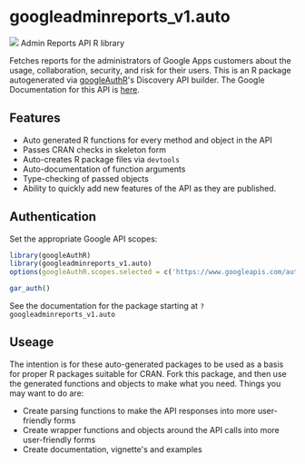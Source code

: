 # googleadminreports_v1.auto
![](http://www.google.com/images/icons/product/search-32.gif)
Admin Reports API R library

Fetches reports for the administrators of Google Apps customers about the usage, collaboration, security, and risk for their users.
This is an R package autogenerated via [googleAuthR](http://code.markedmondson.me/googleAuthR)'s Discovery API builder. 
The Google Documentation for this API is [here](https://developers.google.com/admin-sdk/reports/).

## Features 
 * Auto generated R functions for every method and object in the API
 * Passes CRAN checks in skeleton form
 * Auto-creates R package files via `devtools`
 * Auto-documentation of function arguments
 * Type-checking of passed objects
 * Ability to quickly add new features of the API as they are published.

## Authentication
Set the appropriate Google API scopes:

```r
library(googleAuthR)
library(googleadminreports_v1.auto)
options(googleAuthR.scopes.selected = c('https://www.googleapis.com/auth/admin.reports.audit.readonly', 'https://www.googleapis.com/auth/admin.reports.usage.readonly'))

gar_auth()
```
 See the documentation for the package starting at `?googleadminreports_v1.auto`
## Useage
The intention is for these auto-generated packages to be used as a basis for proper R packages suitable for CRAN.
Fork this package, and then use the generated functions and objects to make what you need.
Things you may want to do are:
* Create parsing functions to make the API responses into more user-friendly forms
* Create wrapper functions and objects around the API calls into more user-friendly forms
* Create documentation, vignette's and examples


